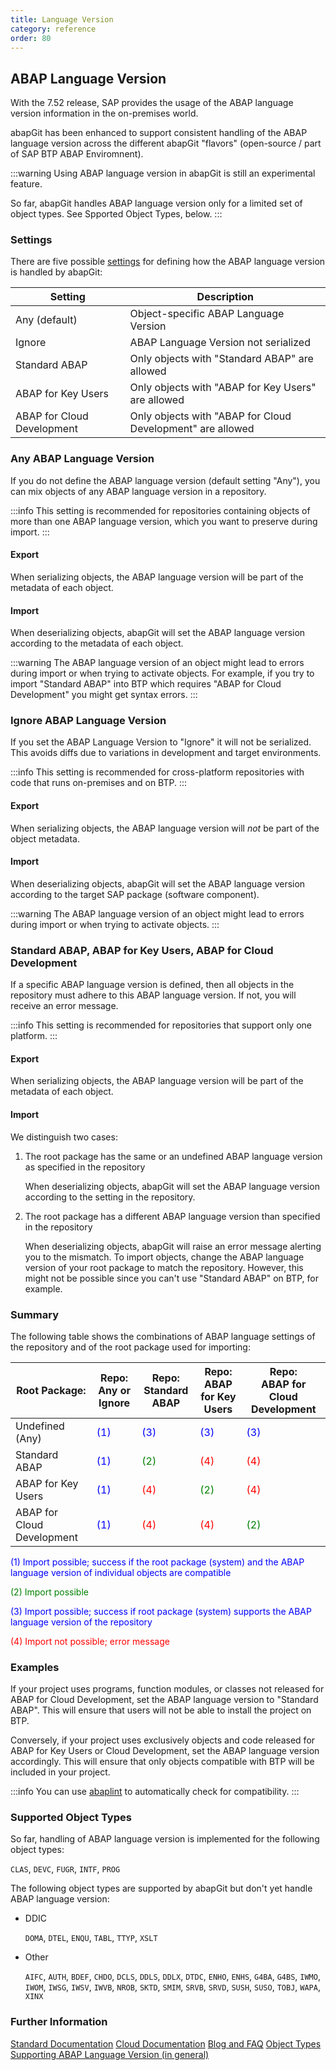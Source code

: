 ```yaml
---
title: Language Version
category: reference
order: 80
---
```


## ABAP Language Version

With the 7.52 release, SAP provides the usage of the ABAP language version information in the on-premises world.

abapGit has been enhanced to support consistent handling of the ABAP language version across the different abapGit "flavors" (open-source / part of SAP BTP ABAP Enviromnent).

:::warning 
Using ABAP language version in abapGit is still an experimental feature. 

So far, abapGit handles ABAP language version only for a limited set of object types. See Spported Object Types, below. 
:::

### Settings

There are five possible [settings](./repo-settings/dot-abapgit.html) for defining how the ABAP language version is handled by abapGit:

Setting | Description
--------|------------
Any (default)              | Object-specific ABAP Language Version
Ignore                     | ABAP Language Version not serialized
Standard ABAP              | Only objects with "Standard ABAP" are allowed
ABAP for Key Users         | Only objects with "ABAP for Key Users" are allowed
ABAP for Cloud Development | Only objects with "ABAP for Cloud Development" are allowed

### Any ABAP Language Version 

If you do not define the ABAP language version (default setting "Any"), you can mix objects of any ABAP language version in a repository. 

:::info
This setting is recommended for repositories containing objects of more than one ABAP language version, which you want to preserve during import.
:::

#### Export

When serializing objects, the ABAP language version will be part of the metadata of each object.

#### Import

When deserializing objects, abapGit will set the ABAP language version according to the metadata of each object. 

:::warning
The ABAP language version of an object might lead to errors during import or when trying to activate objects. For example, if you try to import "Standard ABAP" into BTP which requires "ABAP for Cloud Development" you might get syntax errors.
:::

### Ignore ABAP Language Version

If you set the ABAP Language Version to "Ignore" it will not be serialized. This avoids diffs due to variations in development and target environments. 

:::info
This setting is recommended for cross-platform repositories with code that runs on-premises and on BTP.
:::

#### Export

When serializing objects, the ABAP language version will *not* be part of the object metadata. 

#### Import

When deserializing objects, abapGit will set the ABAP language version according to the target SAP package (software component).

:::warning
The ABAP language version of an object might lead to errors during import or when trying to activate objects.
:::

### Standard ABAP, ABAP for Key Users, ABAP for Cloud Development

If a specific ABAP language version is defined, then all objects in the repository must adhere to this ABAP language version. If not, you will receive an error message.

:::info
This setting is recommended for repositories that support only one platform. 
:::

#### Export

When serializing objects, the ABAP language version will be part of the metadata of each object.

#### Import

We distinguish two cases:

1. The root package has the same or an undefined ABAP language version as specified in the repository

   When deserializing objects, abapGit will set the ABAP language version according to the setting in the repository.

2. The root package has a different ABAP language version than specified in the repository

   When deserializing objects, abapGit will raise an error message alerting you to the mismatch. To import objects, change the ABAP language version of your root package to match the repository. However, this might not be possible since you can't use "Standard ABAP" on BTP, for example. 

### Summary

The following table shows the combinations of ABAP language settings of the repository and of the root package used for importing:

Root Package:              | Repo:<br>Any or Ignore    | Repo:<br>Standard ABAP        | Repo:<br>ABAP for Key Users     | Repo:<br>ABAP for Cloud Development
---------------------------|---------------------------|-------------------------------|---------------------------------|------------------------------------
Undefined (Any)            | <span style="color:blue">(1)</span> | <span style="color:blue">(3)</span> | <span style="color:blue">(3)</span> | <span style="color:blue">(3)</span> 
Standard ABAP              | <span style="color:blue">(1)</span> | <span style="color:green">(2)</span> | <span style="color:red">(4)</span> | <span style="color:red">(4)</span> 
ABAP for Key Users         | <span style="color:blue">(1)</span> | <span style="color:red">(4)</span> | <span style="color:green">(2)</span> | <span style="color:red">(4)</span> 
ABAP for Cloud Development | <span style="color:blue">(1)</span> | <span style="color:red">(4)</span> | <span style="color:red">(4)</span> | <span style="color:green">(2)</span> 

<span style="color:blue">(1) Import possible; success if the root package (system) and the ABAP language version of individual objects are compatible</span>

<span style="color:green">(2) Import possible</span>

<span style="color:blue">(3) Import possible; success if root package (system) supports the ABAP language version of the repository</span> 

<span style="color:red">(4) Import not possible; error message</span>

### Examples

If your project uses programs, function modules, or classes not released for ABAP for Cloud Development, set the ABAP language version to "Standard ABAP". 
This will ensure that users will not be able to install the project on BTP.

Conversely, if your project uses exclusively objects and code released for ABAP for Key Users or Cloud Development, set the ABAP language version accordingly. 
This will ensure that only objects compatible with BTP will be included in your project. 

:::info
You can use [abaplint](https://github.com/abaplint/abaplint/blob/main/docs/getting_started.md) to automatically check for compatibility. 
:::

### Supported Object Types

So far, handling of ABAP language version is implemented for the following object types:

`CLAS`, `DEVC`, `FUGR`, `INTF`, `PROG`

The following object types are supported by abapGit but don't yet handle ABAP language version:
- DDIC

  `DOMA`, `DTEL`, `ENQU`, `TABL`, `TTYP`, `XSLT`
  
- Other

  `AIFC`, `AUTH`, `BDEF`, `CHDO`, `DCLS`, `DDLS`, `DDLX`, `DTDC`, `ENHO`, `ENHS`, `G4BA`, `G4BS`, `IWMO`, `IWOM`, `IWSG`, `IWSV`, `IWVB`, `NROB`, `SKTD`, `SMIM`, `SRVB`, `SRVD`, `SUSH`, `SUSO`, `TOBJ`, `WAPA`, `XINX`

### Further Information

[Standard Documentation](https://help.sap.com/doc/abapdocu_752_index_htm/7.52/en-US/abenabap_versions.htm)
[Cloud Documentation](https://help.sap.com/doc/abapdocu_cp_index_htm/CLOUD/en-US/abenabap_versions.htm)
[Blog and FAQ](https://blogs.sap.com/2022/09/09/abap-language-versions-faqs/)
[Object Types Supporting ABAP Language Version (in general)](https://github.com/abapGit/abapGit/issues/6154#issuecomment-1749086748)
